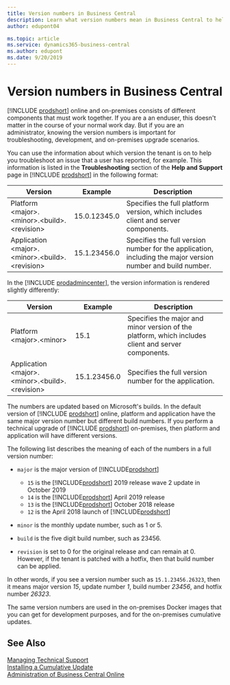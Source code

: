 ```yaml
---
title: Version numbers in Business Central
description: Learn what version numbers mean in Business Central to help you troubleshoot any issues.
author: edupont04

ms.topic: article
ms.service: dynamics365-business-central
ms.author: edupont
ms.date: 9/20/2019
---
```

# Version numbers in Business Central

[!INCLUDE [prodshort](../developer/includes/prodshort.md)] online and on-premises consists of different components that must work together. If you are a an enduser, this doesn't matter in the course of your normal work day. But if you are an administrator, knowing the version numbers is important for troubleshooting, development, and on-premises upgrade scenarios.  

You can use the information about which version the tenant is on to help you troubleshoot an issue that a user has reported, for example. This information is listed in the **Troubleshooting** section of the **Help and Support** page in [!INCLUDE [prodshort](../developer/includes/prodshort.md)] in the following format:

|Version  |Example      |Description                                 |
|---------|-------------|--------------------------------------------|
|Platform \<major>.\<minor>.\<build>.\<revision>|15.0.12345.0 | Specifies the full platform version, which includes client and server components. |
|Application \<major>.\<minor>.\<build>.\<revision>|15.1.23456.0| Specifies the full version number for the application, including the major version number and build number. |

In the [!INCLUDE [prodadmincenter](../developer/includes/prodadmincenter.md)], the version information is rendered slightly differently:

|Version  |Example      |Description                                 |
|---------|-------------|--------------------------------------------|
|Platform  \<major>.\<minor>|15.1 | Specifies the major and minor version of the platform, which includes client and server components. |
|Application \<major>.\<minor>.\<build>.\<revision>|15.1.23456.0 | Specifies the full version number for the application. |

The numbers are updated based on Microsoft's builds. In the default version of [!INCLUDE [prodshort](../developer/includes/prodshort.md)] online, platform and application have the same major version number but different build numbers. If you perform a technical upgrade of [!INCLUDE [prodshort](../developer/includes/prodshort.md)] on-premises, then platform and application will have different versions.  

The following list describes the meaning of each of the numbers in a full version number:

- `major` is the major version of [!INCLUDE[prodshort](../developer/includes/prodshort.md)]

  - `15` is the [!INCLUDE[prodshort](../developer/includes/prodshort.md)] 2019 release wave 2 update in October 2019
  - `14` is the [!INCLUDE[prodshort](../developer/includes/prodshort.md)] April 2019 release
  - `13` is the [!INCLUDE[prodshort](../developer/includes/prodshort.md)] October 2018 release
  - `12` is the April 2018 launch of [!INCLUDE[prodshort](../developer/includes/prodshort.md)]

- `minor` is the monthly update number, such as 1 or 5.
- `build` is the five digit build number, such as 23456.
- `revision` is set to 0 for the original release and can remain at 0. However, if the tenant is patched with a hotfix, then that build number can be applied.

In other words, if you see a version number such as `15.1.23456.26323`, then it means major version *15*, update number *1*, build number *23456*, and hotfix number *26323*.

The same version numbers are used in the on-premises Docker images that you can get for development purposes, and for the on-premises cumulative updates.  

## See Also

[Managing Technical Support](manage-technical-support.md)  
[Installing a Cumulative Update](../upgrade/upgrading-cumulative-update.md)  
[Administration of Business Central Online](tenant-administration.md)  
